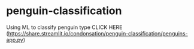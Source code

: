 # penguin-classification
Using ML to classify penguin type
CLICK HERE (https://share.streamlit.io/condonsation/penguin-classification/penguins-app.py)
